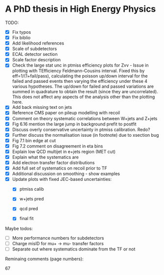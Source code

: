 # A PhD thesis in High Energy Physics

TODO:

- [x] Fix typos
- [x] Fix biblio
- [x] Add likelihood references
- [x] Scale of subdetectors
- [x] ECAL detector section
- [x] Scale factor description
- [x] Check the large stat unc in ptmiss efficiency plots for Zvv - Issue in plotting with TEfficiency Feldmann-Cousins interval. Fixed this by eff=1/(1+fail/pass), calculating the poisson up/down interval for the failed and passed events then varying the efficiency under these 4 various hypotheses. The up/down for failed and passed variations are summed in quadrature to obtain the result (since they are uncorrelated). This does not affect any aspects of the analysis other than the plotting here.
- [x] Add back missing text on jets
- [x] Reference CMS paper on pileup modelling with recoil
- [x] Comment on theory systematic correlations between W+jets and Z+jets
- [x] Fig 6.16 mention the large jump in background prefit to postfit
- [x] Discuss overly conservative uncertainty in ptmiss calibration. Redo?
- [x] Further discuss the normalisation issue (in footnote) due to xsection bug
- [x] Fig 7.1 bin edge at cut
- [x] Fig 7.2 comment on disagreement in eta bins
- [x] Explain low QCD multijet in e+jets region (MET cut)
- [x] Explain what the systematics are
- [x] Add electron transfer factor distributions
- [x] Add full set of systematics on recoil prior to TF
- [x] Additional discussion on smoothing - show examples
- [x] Update plots with fixed JEC-based uncertainties:
  - [x] ptmiss calib
  - [x] w+jets pred
  - [x] qcd pred
  - [x] final fit


Maybe todos:

- [ ] More performance numbers for subdetectors
- [ ] Charge misID for mu+ -> mu- transfer factors
- [ ] Separate out where systematics dominate from the TF or not

Reminaing comments (page numbers):
 
67
